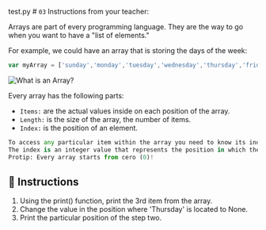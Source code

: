 test.py # `03` Instructions from your teacher:

Arrays are part of every programming language. They are the way to go when you want to have a "list of elements."

For example, we could have an array that is storing the days of the week:
```js
var myArray = ['sunday','monday','tuesday','wednesday','thursday','friday','saturday'];
```

![What is an Array?](http://i.imgur.com/DbmSOHT.png)

Every array has the following parts:
- `Items:` are the actual values inside on each position of the array.
- `Length:` is the size of the array, the number of items.
- `Index:` is the position of an element.
```py
To access any particular item within the array you need to know its index (position).
The index is an integer value that represents the position in which the element is located.
Protip: Every array starts from cero (0)!
```

## 📝 Instructions

1. Using the print() function, print the 3rd item from the array.
2. Change the value in the position where 'Thursday' is located to None.
3. Print the particular position of the step two.



